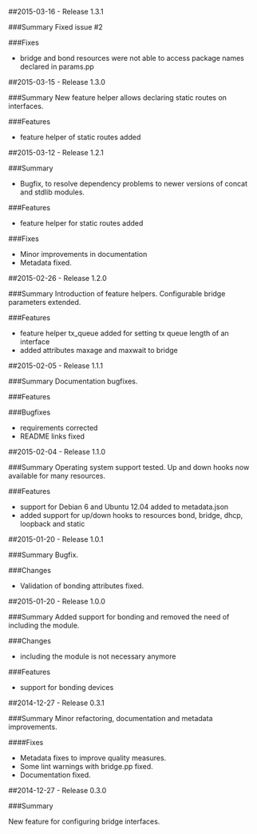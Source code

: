##2015-03-16 - Release 1.3.1

###Summary
Fixed issue #2

###Fixes
- bridge and bond resources were not able to access package names declared in
params.pp

##2015-03-15 - Release 1.3.0

###Summary
New feature helper allows declaring static routes on interfaces.

###Features
- feature helper of static routes added

##2015-03-12 - Release 1.2.1

###Summary
- Bugfix, to resolve dependency problems to newer versions of concat and stdlib
modules.

###Features
- feature helper for static routes added

###Fixes
- Minor improvements in documentation
- Metadata fixed.

##2015-02-26 - Release 1.2.0

###Summary
Introduction of feature helpers. Configurable bridge parameters extended.

###Features
- feature helper tx_queue added for setting tx queue length of an interface
- added attributes maxage and maxwait to bridge

##2015-02-05 - Release 1.1.1

###Summary
Documentation bugfixes.

###Features

###Bugfixes
- requirements corrected
- README links fixed

##2015-02-04 - Release 1.1.0

###Summary
Operating system support tested. Up and down hooks now available for many resources.

###Features
- support for Debian 6 and Ubuntu 12.04 added to metadata.json
- added support for up/down hooks to resources bond, bridge, dhcp, loopback and static

##2015-01-20 - Release 1.0.1

###Summary
Bugfix.

###Changes
- Validation of bonding attributes fixed.

##2015-01-20 - Release 1.0.0

###Summary
Added support for bonding and removed the need of including the module.

###Changes
- including the module is not necessary anymore

###Features
- support for bonding devices

##2014-12-27 - Release 0.3.1

###Summary
Minor refactoring, documentation and metadata improvements.

####Fixes
- Metadata fixes to improve quality measures.
- Some lint warnings with bridge.pp fixed.
- Documentation fixed.

##2014-12-27 - Release 0.3.0

###Summary

New feature for configuring bridge interfaces.
